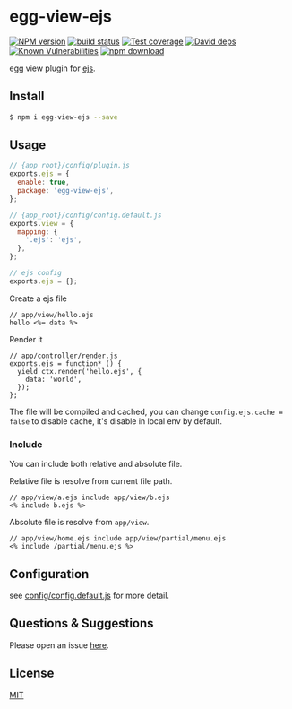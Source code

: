 # egg-view-ejs

[![NPM version][npm-image]][npm-url]
[![build status][travis-image]][travis-url]
[![Test coverage][codecov-image]][codecov-url]
[![David deps][david-image]][david-url]
[![Known Vulnerabilities][snyk-image]][snyk-url]
[![npm download][download-image]][download-url]

[npm-image]: https://img.shields.io/npm/v/egg-view-ejs.svg?style=flat-square
[npm-url]: https://npmjs.org/package/egg-view-ejs
[travis-image]: https://img.shields.io/travis/eggjs/egg-view-ejs.svg?style=flat-square
[travis-url]: https://travis-ci.org/eggjs/egg-view-ejs
[codecov-image]: https://img.shields.io/codecov/c/github/eggjs/egg-view-ejs.svg?style=flat-square
[codecov-url]: https://codecov.io/github/eggjs/egg-view-ejs?branch=master
[david-image]: https://img.shields.io/david/eggjs/egg-view-ejs.svg?style=flat-square
[david-url]: https://david-dm.org/eggjs/egg-view-ejs
[snyk-image]: https://snyk.io/test/npm/egg-view-ejs/badge.svg?style=flat-square
[snyk-url]: https://snyk.io/test/npm/egg-view-ejs
[download-image]: https://img.shields.io/npm/dm/egg-view-ejs.svg?style=flat-square
[download-url]: https://npmjs.org/package/egg-view-ejs

egg view plugin for [ejs].

## Install

```bash
$ npm i egg-view-ejs --save
```

## Usage

```js
// {app_root}/config/plugin.js
exports.ejs = {
  enable: true,
  package: 'egg-view-ejs',
};

// {app_root}/config/config.default.js
exports.view = {
  mapping: {
    '.ejs': 'ejs',
  },
};

// ejs config
exports.ejs = {};
```

Create a ejs file

```
// app/view/hello.ejs
hello <%= data %>
```

Render it

```
// app/controller/render.js
exports.ejs = function* () {
  yield ctx.render('hello.ejs', {
    data: 'world',
  });
};
```

The file will be compiled and cached, you can change `config.ejs.cache = false` to disable cache, it's disable in local env by default.

### Include

You can include both relative and absolute file.

Relative file is resolve from current file path.

```
// app/view/a.ejs include app/view/b.ejs
<% include b.ejs %>
```

Absolute file is resolve from `app/view`.

```
// app/view/home.ejs include app/view/partial/menu.ejs
<% include /partial/menu.ejs %>
```

## Configuration

see [config/config.default.js](config/config.default.js) for more detail.

## Questions & Suggestions

Please open an issue [here](https://github.com/eggjs/egg/issues).

## License

[MIT](LICENSE)

[ejs]: https://github.com/mde/ejs
